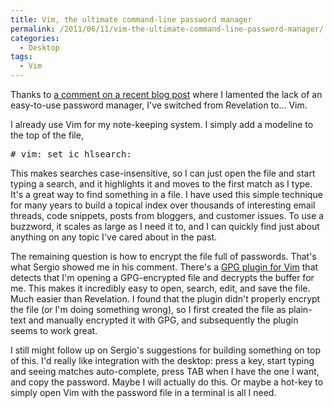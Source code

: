 ```yaml
---
title: Vim, the ultimate command-line password manager
permalink: /2011/06/11/vim-the-ultimate-command-line-password-manager/
categories:
  - Desktop
tags:
  - Vim
---
```

Thanks to [a comment on a recent blog post][1] where I lamented the lack of an easy-to-use password manager, I've switched from Revelation to&#8230; Vim.

I already use Vim for my note-keeping system. I simply add a modeline to the top of the file,

<pre># vim: set ic hlsearch:</pre>

This makes searches case-insensitive, so I can just open the file and start typing a search, and it highlights it and moves to the first match as I type. It's a great way to find something in a file. I have used this simple technique for many years to build a topical index over thousands of interesting email threads, code snippets, posts from bloggers, and customer issues. To use a buzzword, it scales as large as I need it to, and I can quickly find just about anything on any topic I've cared about in the past.

The remaining question is how to encrypt the file full of passwords. That's what Sergio showed me in his comment. There's a [GPG plugin for Vim][2] that detects that I'm opening a GPG-encrypted file and decrypts the buffer for me. This makes it incredibly easy to open, search, edit, and save the file. Much easier than Revelation. I found that the plugin didn't properly encrypt the file (or I'm doing something wrong), so I first created the file as plain-text and manually encrypted it with GPG, and subsequently the plugin seems to work great.

I still might follow up on Sergio's suggestions for building something on top of this. I'd really like integration with the desktop: press a key, start typing and seeing matches auto-complete, press TAB when I have the one I want, and copy the password. Maybe I will actually do this. Or maybe a hot-key to simply open Vim with the password file in a terminal is all I need.

 [1]: http://www.xaprb.com/blog/2011/06/07/impressions-of-fedora-15-with-gnome-3/
 [2]: http://www.vim.org/scripts/script.php?script_id=661
